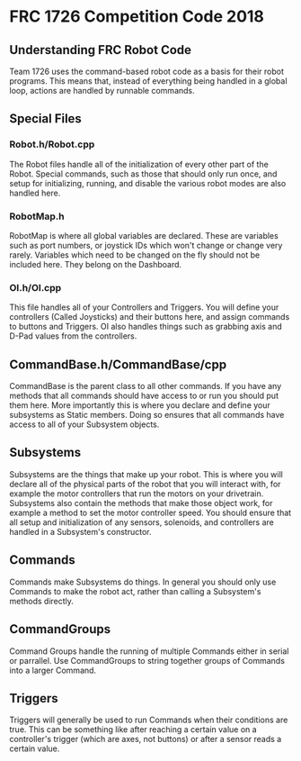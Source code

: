 # FRC 1726 Competition Code 2018
## Understanding FRC Robot Code
Team 1726 uses the command-based robot code as a basis for their robot programs. This means that, instead of everything being handled in a global loop, actions are handled by runnable commands. 
## Special Files
### Robot.h/Robot.cpp
The Robot files handle all of the initialization of every other part of the Robot. Special commands, such as those that should only run once, and setup for initializing, running, and disable the various robot modes are also handled here.
### RobotMap.h
RobotMap is where all global variables are declared. These are variables such as port numbers, or joystick IDs which won't change or change very rarely. Variables which need to be changed on the fly should not be included here. They belong on the Dashboard.
### OI.h/OI.cpp
This file handles all of your Controllers and Triggers. You will define your controllers (Called Joysticks) and their buttons here, and assign commands to buttons and Triggers. OI also handles things such as grabbing axis and D-Pad values from the controllers.
## CommandBase.h/CommandBase/cpp
CommandBase is the parent class to all other commands. If you have any methods that all commands should have access to or run you should put them here. More importantly this is where you declare and define your subsystems as Static members. Doing so ensures that all commands have access to all of your Subsystem objects.
## Subsystems
Subsystems are the things that make up your robot. This is where you will declare all of the physical parts of the robot that you will interact with, for example the motor controllers that run the motors on your drivetrain. Subsystems also contain the methods that make those object work, for example a method to set the motor controller speed. You should ensure that all setup and initialization of any sensors, solenoids, and controllers are handled in a Subsystem's constructor.
## Commands
Commands make Subsystems do things. In general you should only use Commands to make the robot act, rather than calling a Subsystem's methods directly.
## CommandGroups
Command Groups handle the running of multiple Commands either in serial or parrallel. Use CommandGroups to string together groups of Commands into a larger Command.
## Triggers
Triggers will generally be used to run Commands when their conditions are true. This can be something like after reaching a certain value on a controller's trigger (which are axes, not buttons) or after a sensor reads a certain value. 
